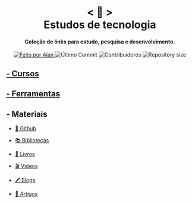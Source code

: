 <!-- Titulo -->

<h1 align="center">
    < 📜 > <br>
    Estudos de tecnologia
</h1>

<!-- Subtitulo -->

<h4 align="center">
  Coleção de links para estudo, pesquisa e desenvolvimento.
</h4>

<!-- Github badges -->

<p align="center">
  <a href="https://github.com/nerd0000">
    <img alt="Feito por Alan" src="https://img.shields.io/badge/made%20by-Alan-8743CC">
  </a>
  <img alt="Último Commit" src="https://img.shields.io/github/last-commit/Nerd0000/Links-de-Estudo">
  <img alt="Contribuidores" src="https://img.shields.io/github/contributors/Nerd0000/Links-de-Estudo">
  <img alt="Repository size" src="https://img.shields.io/github/repo-size/Nerd0000/Links-de-Estudo.svg">
</p>

<!-- Categorias -->

<h2> <a href="./src/Cursos.md">- Cursos</a> </h2>

<h2> <a href="./src/Ferramentas.md">- Ferramentas</a> </h2>

## - Materiais

- [🐙 Github](./src/Materiais/markdowns/Github.md)

- [📚 Bibliotecas](./src/Materiais/markdowns/Bibliotecas.md)

- [📘 Livros](./src/Materiais/markdowns/Livros.md)

- [🎬 Videos](./src/Materiais/markdowns/Videos.md)  

- [🖊 Blogs](./src/Materiais/markdowns/Blogs.md)

- [📑 Artigos](./src/Materiais/markdowns/Artigos.md)
